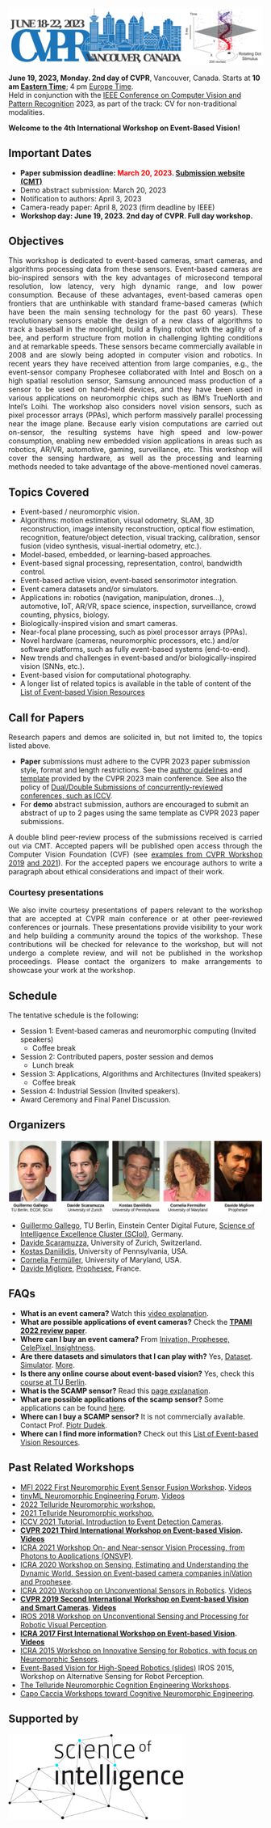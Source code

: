 ![imagen](images/cropped-CVPR-banner_2023.png)

**June 19, 2023, Monday. 2nd day of CVPR**, Vancouver, Canada.
Starts at **10 am [Eastern Time](https://time.is/ET)**;  4 pm [Europe Time](https://time.is/CET).  
Held in conjunction with the [IEEE Conference on Computer Vision and Pattern Recognition](http://cvpr2023.thecvf.com/) 2023, as part of the track: CV for non-traditional modalities.

<b>Welcome to the 4th International Workshop on Event-Based Vision!</b>  

## Important Dates

- <b>Paper submission deadline: **<span style="color:red">March 20, 2023</span>**.  **[Submission website (CMT)](https://cmt3.research.microsoft.com/EVENTVISION2023)**</b>
- Demo abstract submission: March 20, 2023
- Notification to authors: April 3, 2023
- Camera-ready paper: April 8, 2023 (firm deadline by IEEE)
- <b>Workshop day: **June 19, 2023. 2nd day of CVPR**. Full day workshop.</b>


## Objectives

<div style="text-align: justify">
This workshop is dedicated to event-based cameras, smart cameras, and algorithms processing data from these sensors. Event-based cameras are bio-inspired sensors with the key advantages of microsecond temporal resolution, low latency, very high dynamic range, and low power consumption. Because of these advantages, event-based cameras open frontiers that are unthinkable with standard frame-based cameras (which have been the main sensing technology for the past 60 years). These revolutionary sensors enable the design of a new class of algorithms to track a baseball in the moonlight, build a flying robot with the agility of a bee, and perform structure from motion in challenging lighting conditions and at remarkable speeds. These sensors became commercially available in 2008 and are slowly being adopted in computer vision and robotics. In recent years they have received attention from large companies, e.g., the event-sensor company Prophesee collaborated with Intel and Bosch on a high spatial resolution sensor, Samsung announced mass production of a sensor to be used on hand-held devices, and they have been used in various applications on neuromorphic chips such as IBM’s TrueNorth and Intel’s Loihi. The workshop also considers novel vision sensors, such as pixel processor arrays (PPAs), which perform massively parallel processing near the image plane. Because early vision computations are carried out on-sensor, the resulting systems have high speed and low-power consumption, enabling new embedded vision applications in areas such as robotics, AR/VR, automotive, gaming, surveillance, etc. This workshop will cover the sensing hardware, as well as the processing and learning methods needed to take advantage of the above-mentioned novel cameras.
</div>

## Topics Covered

- Event-based / neuromorphic vision.
- Algorithms: motion estimation, visual odometry, SLAM, 3D reconstruction, image intensity reconstruction, optical flow estimation, recognition, feature/object detection, visual tracking, calibration, sensor fusion (video synthesis, visual-inertial odometry, etc.).
- Model-based, embedded, or learning-based approaches.
- Event-based signal processing, representation, control, bandwidth control.
- Event-based active vision, event-based sensorimotor integration.
- Event camera datasets and/or simulators.
- Applications in: robotics (navigation, manipulation, drones...), automotive, IoT, AR/VR, space science, inspection, surveillance, crowd counting, physics, biology.
- Biologically-inspired vision and smart cameras.
- Near-focal plane processing, such as pixel processor arrays (PPAs).
- Novel hardware (cameras, neuromorphic processors, etc.) and/or software platforms, such as fully event-based systems (end-to-end).
- New trends and challenges in event-based and/or biologically-inspired vision (SNNs, etc.).
- Event-based vision for computational photography.
- A longer list of related topics is available in the table of content of the [List of Event-based Vision Resources](https://github.com/uzh-rpg/event-based_vision_resources) 

## Call for Papers

<p><div style="text-align: justify">
  Research papers and demos are solicited in, but not limited to, the topics listed above.
</div></p>

  - <b>Paper</b> submissions must adhere to the CVPR 2023 paper submission style, format and length restrictions. 
  See the <a href="https://cvpr2023.thecvf.com/Conferences/2023/AuthorGuidelines">author guidelines</a> and <a href="https://media.icml.cc/Conferences/CVPR2023/cvpr2023-author_kit-v1_1-1.zip">template</a> provided by the CVPR 2023 main conference. See also the policy of <a href="https://iccv2023.thecvf.com/policies-361500-2-20-15.php">Dual/Double Submissions of concurrently-reviewed conferences, such as ICCV</a>.  
  - For <b>demo</b> abstract submission, authors are encouraged to submit an abstract of up to 2 pages using the same template as CVPR 2023 paper submissions.

<p><div style="text-align: justify">
  A double blind peer-review process of the submissions received is carried out via CMT.
  Accepted papers will be published open access through the Computer Vision Foundation (CVF) (see <a href="https://openaccess.thecvf.com/CVPR2019_workshops/CVPR2019_EventVision">examples from CVPR Workshop 2019</a> <a href="https://openaccess.thecvf.com/CVPR2021_workshops/EventVision">and 2021</a>).
  For the accepted papers we encourage authors to write a paragraph about ethical considerations and impact of their work.
</div></p>

### Courtesy presentations                 
<div style="text-align: justify">
  We also invite courtesy presentations of papers relevant to the workshop that are accepted at CVPR main conference or at other peer-reviewed conferences or journals. 
  These presentations provide visibility to your work and help building a community around the topics of the workshop. These contributions will be checked for relevance to the workshop, but will not undergo a complete review, and will not be published in the workshop proceedings. 
  Please contact the organizers to make arrangements to showcase your work at the workshop.  
</div>

<!--
## Reviewer Acknowledgement
[We thank our reviewers](slides/CVPRW21_Reviewers_ack.pdf) for a thorough review process.
-->

## Schedule

The tentative schedule is the following:

- Session 1: Event-based cameras and neuromorphic computing (Invited speakers)
  - Coffee break 
- Session 2: Contributed papers, poster session and demos
  - Lunch break
- Session 3: Applications, Algorithms and Architectures (Invited speakers)
  - Coffee break 
- Session 4: Industrial Session (Invited speakers).
- Award Ceremony and Final Panel Discussion.

## Organizers

![organizers](images/workshop_organizers_60.jpg)

- [Guillermo Gallego](http://www.guillermogallego.es), TU Berlin, Einstein Center Digital Future, [Science of Intelligence Excellence Cluster (SCIoI)](https://www.scienceofintelligence.de/), Germany.
- [Davide Scaramuzza](http://rpg.ifi.uzh.ch/people_scaramuzza.html), University of Zurich, Switzerland.
- [Kostas Daniilidis](https://www.cis.upenn.edu/~kostas), University of Pennsylvania, USA. 
- [Cornelia Fermüller](http://users.umiacs.umd.edu/~fer), University of Maryland, USA.
- [Davide Migliore](https://www.linkedin.com/in/davidemigliore), [Prophesee](https://www.prophesee.ai/), France.


## FAQs
<ul>
  <li><b>What is an event camera?</b> Watch this <a href="https://youtu.be/LauQ6LWTkxM">video explanation</a>.</li>
  <li><b>What are possible applications of event cameras?</b> Check the <b><a href="https://arxiv.org/abs/1904.08405">TPAMI 2022 review paper</a></b>.
  </li>
  <li><b>Where can I buy an event camera?</b> From <a href="https://github.com/uzh-rpg/event-based_vision_resources#companies_sftwr"> Inivation, Prophesee, CelePixel, Insightness</a>.</li>
  <li><b>Are there datasets and simulators that I can play with?</b> Yes, <a href="http://rpg.ifi.uzh.ch/davis_data.html">Dataset</a>. <a href="http://rpg.ifi.uzh.ch/esim.html">Simulator</a>. <a href="https://github.com/uzh-rpg/event-based_vision_resources#datasets">More</a>.</li>
  <li><b>Is there any online course about event-based vision?</b> Yes, check this <a href="https://sites.google.com/view/guillermogallego/teaching/event-based-robot-vision"> course at TU Berlin</a>.</li>
  <li><b>What is the SCAMP sensor?</b> Read this <a href="https://personalpages.manchester.ac.uk/staff/p.dudek/scamp/">page explanation</a>.</li>
  <li><b>What are possible applications of the scamp sensor?</b> Some applications can be found <a href="https://personalpages.manchester.ac.uk/staff/p.dudek/scamp/default.htm#Applications">here</a>.</li>
  <li><b>Where can I buy a SCAMP sensor?</b> It is not commercially available. Contact Prof. <a href="https://personalpages.manchester.ac.uk/staff/p.dudek/pdudek.htm">Piotr Dudek</a>.</li>
  <li><b>Where can I find more information?</b> Check out this <a href="https://github.com/uzh-rpg/event-based_vision_resources">List of Event-based Vision Resources</a>.</li>
</ul>

## Past Related Workshops
<ul>
  <li><a href="https://sites.google.com/view/eventsensorfusion2022/home">MFI 2022 First Neuromorphic Event Sensor Fusion Workshop</a>.
    <a href="https://youtube.com/playlist?list=PLVtZ8f-q0U5gXhjN4inwWZi66bp5vp-lN">Videos</a></li>
  <li><a href="https://www.tinyml.org/event/tinyml-neuromorphic-engineering-forum/">tinyML Neuromorphic Engineering Forum</a>.
    <a href="https://www.youtube.com/playlist?list=PLeisuBi-nfBM5HayCqF4KMBaJciV5UkLX">Videos</a></li>  
  <li><a href="https://sites.google.com/view/telluride-2022/home">2022 Telluride Neuromorphic workshop.</a></li>
  <li><a href="https://sites.google.com/view/tellurideneuromorphic2021/home">2021 Telluride Neuromorphic workshop.</a></li>
  <li><a href="https://tub-rip.github.io/eventvision2021/slides/ICCV2021Tutorial.pdf">ICCV 2021 Tutorial. Introduction to Event Detection Cameras</a>.</li>
  <li><b><a href="https://tub-rip.github.io/eventvision2021/">CVPR 2021 Third International Workshop on Event-based Vision</a>.
    <a href="https://www.youtube.com/playlist?list=PLeXWz-g2If95mjNpA-y-WIoDaoB8WtmE7">Videos</a></b></li>
  <li><a href="https://sites.google.com/view/onsvp-icra-2021-workshop/home">ICRA 2021 Workshop On- and Near-sensor Vision Processing, from Photons to Applications (ONSVP)</a>.</li>
  <li><a href="https://robotics.sydney.edu.au/icra-workshop/">ICRA 2020 Workshop on Sensing, Estimating and Understanding the Dynamic World. Session on Event-based camera companies iniVation and Prophesee</a>.</li>
  <li><a href="https://sites.google.com/view/unconventional-sensors">ICRA 2020 Workshop on Unconventional Sensors in Robotics</a>.
      <a href="https://www.youtube.com/playlist?list=PLtW5yHT6tQuD4sLzkldzZEyQ4hz77K64-">Videos</a></li>
  <li><b><a href="http://rpg.ifi.uzh.ch/CVPR19_event_vision_workshop.html">CVPR 2019 Second International Workshop on Event-based Vision and Smart Cameras</a>.
      <a href="https://www.youtube.com/playlist?list=PLeXWz-g2If97iGiuBHmnW8IFIxwvSeCHx">Videos</a></b></li>
  <li><a href="https://www.jmartel.net/irosws-home">IROS 2018 Workshop on Unconventional Sensing and Processing for Robotic Visual Perception</a>.</li>
  <li><b><a href="http://rpg.ifi.uzh.ch/ICRA17_event_vision_workshop.html">ICRA 2017 First International Workshop on Event-based Vision</a>.
      <a href="https://www.youtube.com/playlist?list=PLeXWz-g2If94k8mw6GcKU5C9PUgM1sK0U">Videos</a></b></li>
  <li><a href="http://innovative-sensing.mit.edu/">ICRA 2015 Workshop on Innovative Sensing for Robotics, with focus on Neuromorphic Sensors</a>.</li>
  <li><a href="http://www.rit.edu/kgcoe/iros15workshop/papers/IROS2015-WASRoP-Invited-04-slides.pdf">Event-Based Vision for High-Speed Robotics (slides)</a> IROS 2015, Workshop on Alternative Sensing for Robot Perception.</li>
  <li><a href="http://telluride.iniforum.ch">The Telluride Neuromorphic Cognition Engineering Workshops</a>.</li>
  <li><a href="http://capocaccia.iniforum.ch">Capo Caccia Workshops toward Cognitive Neuromorphic Engineering</a>.</li>
</ul>

## Supported by 

<a href="https://www.scienceofintelligence.de"><img src="images/ScioI_Logo_L.svg" width="348"></a>
